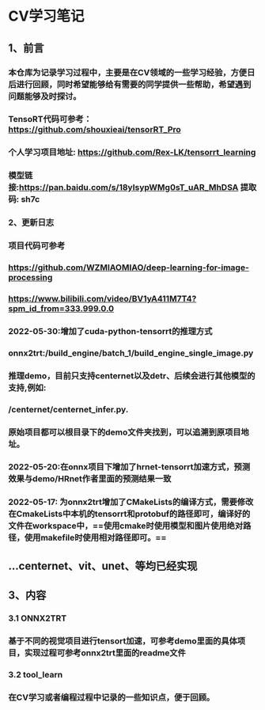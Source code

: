# CV学习笔记

## 1、前言

### 本仓库为记录学习过程中，主要是在CV领域的一些学习经验，方便日后进行回顾，同时希望能够给有需要的同学提供一些帮助，希望遇到问题能够及时探讨。

### TensoRT代码可参考：https://github.com/shouxieai/tensorRT_Pro

### 个人学习项目地址: https://github.com/Rex-LK/tensorrt_learning

### 模型链接:https://pan.baidu.com/s/18yIsypWMg0sT_uAR_MhDSA 提取码: sh7c

### 2、更新日志

### 项目代码可参考

### https://github.com/WZMIAOMIAO/deep-learning-for-image-processing

### https://www.bilibili.com/video/BV1yA411M7T4?spm_id_from=333.999.0.0

### 2022-05-30:增加了cuda-python-tensorrt的推理方式

### onnx2trt:/build_engine/batch_1/build_engine_single_image.py

### 推理demo，目前只支持centernet以及detr、后续会进行其他模型的支持,例如:

### /centernet/centernet_infer.py.

### 原始项目都可以根目录下的demo文件夹找到，可以追溯到原项目地址。

### 2022-05-20:在onnx项目下增加了hrnet-tensorrt加速方式，预测效果与demo/HRnet作者里面的预测结果一致

### 2022-05-17: 为onnx2trt增加了CMakeLists的编译方式，需要修改在CmakeLists中本机的tensorrt和protobuf的路径即可，编译好的文件在workspace中，==使用cmake时使用模型和图片使用绝对路径，使用makefile时使用相对路径即可。==

## ...centernet、vit、unet、等均已经实现

## 3、内容

### 3.1 ONNX2TRT

### 基于不同的视觉项目进行tensort加速，可参考demo里面的具体项目，实现过程可参考onnx2trt里面的readme文件

### 3.2 tool_learn

### 在CV学习或者编程过程中记录的一些知识点，便于回顾。

